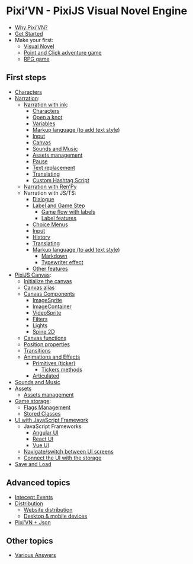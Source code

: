 # Pixi’VN - PixiJS Visual Novel Engine

* [Why Pixi’VN?](why)
* [Get Started](getting-started)
* Make your first:
  * [Visual Novel](make-visual-novel)
  * [Point and Click adventure game](make-point-and-click)
  * [RPG game](make-rpg)

## First steps

* [Characters](character)
* [Narration](narration):
  * [Narration with ink](ink):
    * [Characters](ink-character)
    * [Open a knot](ink-label)
    * [Variables](ink-variables)
    * [Markup language (to add text style)](ink-markup)
    * [Input](ink-input)
    * [Canvas](ink-canvas)
    * [Sounds and Music](ink-sound)
    * [Assets management](ink-assets)
    * [Pause](ink-pause)
    * [Text replacement](ink-replacement)
    * [Translating](ink-translate)
    * [Custom Hashtag Script](ink-hashtag)
  * [Narration with Ren’Py](renpy)
  * Narration with JS/TS:
    * [Dialogue](dialogue)
    * [Label and Game Step](labels)
      * [Game flow with labels](labels-flow)
      * [Label features](labels-advanced)
    * [Choice Menus](choices)
    * [Input](input)
    * [History](history)
    * [Translating](translate)
    * [Markup language (to add text style)](markup)
      * [Markdown](markup-markdown)
      * [Typewriter effect](markup-typewriter)
    * [Other features](other-narrative-features)
* [PixiJS Canvas](canvas):
  * [Initialize the canvas](canvas-initialize)
  * [Canvas alias](canvas-alias)
  * [Canvas Components](canvas-components)
    * [ImageSprite](canvas-images)
    * [ImageContainer](canvas-image-container)
    * [VideoSprite](canvas-videos)
    * [Filters](canvas-filters)
    * [Lights](canvas-lights)
    * [Spine 2D](canvas-spine2d)
  * [Canvas functions](canvas-functions)
  * [Position properties](canvas-position)
  * [Transitions](canvas-transition)
  * [Animations and Effects](canvas-animations-effects)
    * [Primitives (ticker)](canvas-tickers)
      * [Tickers methods](canvas-tickers-functions)
    * [Articulated](canvas-articulated-animations-effects)
* [Sounds and Music](sound)
* [Assets](assets)
  * [Assets management](assets-management)
* [Game storage](storage):
  * [Flags Management](flags)
  * [Stored Classes](stored-classes)
* [UI with JavaScript Framework](interface)
  * JavaScript Frameworks
    * [Angular UI](interface-angular)
    * [React UI](interface-react)
    * [Vue UI](interface-vue)
  * [Navigate/switch between UI screens](interface-navigate)
  * [Connect the UI with the storage](interface-connect-storage)
* [Save and Load](save)

## Advanced topics

* [Intecept Events](intercept-events)
* [Distribution](distribution)
  * [Website distribution](distribution-website)
  * [Desktop & mobile devices](distribution-desktop-mobile)
* [Pixi’VN + Json](pixi-vn-json)

## Other topics

* [Various Answers](various-answers)
